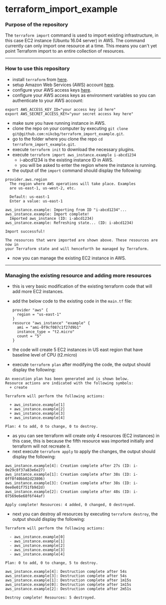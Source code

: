 # terraform_import_example

### Purpose of the repository

The `terraform import` command is used to import existing infrastructure, in this case EC2 instance (Ubuntu 16.04 server) in AWS. The command currently can only import one resource at a time. This means you can't yet point Terraform import to an entire collection of resources.

---------------------------------------------------------------------------------------------------------------------

### How to use this repository

- install `terraform` from [here](https://www.terraform.io/downloads.html).
- setup Amazon Web Services (AWS) account [here](https://aws.amazon.com/).
- configure your AWS access keys [here](https://docs.aws.amazon.com/general/latest/gr/aws-sec-cred-types.html#access-keys-and-secret-access-keys).
- configure your AWS access keys as environment variables so you can authenticate to your AWS account:

```
export AWS_ACCESS_KEY_ID="your access key id here"
export AWS_SECRET_ACCESS_KEY="your secret access key here"
```
- make sure you have running instance in AWS. 
- clone the repo on your computer by executing `git clone git@github.com:nikcbg/terraform_import_example.git`.
- go to the folder where you clone the repo `cd terraform_import_example.git`.
- execute `terraform init` to download the necessary plugins.
- execute `terraform import aws_instance.example i-abcd1234`
  - i-abcd1234 is the existing instance ID in AWS.
  - you will be asked to enter the region where the instance is running.
- the output of the `import` command should display the following:

```
provider.aws.region
  The region where AWS operations will take place. Examples
  are us-east-1, us-west-2, etc.

  Default: us-east-1
  Enter a value: us-east-1

aws_instance.example: Importing from ID "i-abcd1234"...
aws_instance.example: Import complete!
  Imported aws_instance (ID: i-abcd1234)
aws_instance.example: Refreshing state... (ID: i-abcd1234)

Import successful!

The resources that were imported are shown above. These resources are now in
your Terraform state and will henceforth be managed by Terraform.

```
- now you can manage the existing EC2 instance in AWS.

----------------------------------------------------------------------------------------------------------------------------

### Managing the existing resource and adding more resources

- this is very basic modification of the existing terraform code that will add more EC2 instances.
- add the below code to the existing code in the `main.tf` file:
  ```
  provider "aws" {
    region = "us-east-1"
  }
  resource "aws_instance" "example" {
    ami = "ami-0f9cf087c1f27d9b1"
    instance_type = "t2.micro"
    count = "5"
  }

  ```
  
- the code will create 5 EC2 instances in US east region that have baseline level of CPU (t2.micro)
- execute `terraform plan` after modifying the code, the output should display the following:

```
An execution plan has been generated and is shown below.
Resource actions are indicated with the following symbols:
  + create

Terraform will perform the following actions:

  + aws_instance.example[1]
  + aws_instance.example[2]
  + aws_instance.example[3]
  + aws_instance.example[4]

Plan: 4 to add, 0 to change, 0 to destroy.

```
- as you can see terraform will create only 4 resources (EC2 instances) in this case, this is because the fifth resource was imported initially and terraform will not recreate it.
- next execute `terraform apply` to apply the changes, the output should display the following:

```
aws_instance.example[4]: Creation complete after 27s (ID: i-0e29c8f37a83e6e27)
aws_instance.example[1]: Creation complete after 38s (ID: i-0ff0f40bb02d23806)
aws_instance.example[3]: Creation complete after 38s (ID: i-0ee0e01f751fb9d2d)
aws_instance.example[2]: Creation complete after 48s (ID: i-07569e6e68f6f44af)

Apply complete! Resources: 4 added, 0 changed, 0 destroyed.
```
- next you can destroy all resources by executing `terraform destroy`, the output should display the following:

```
Terraform will perform the following actions:

  - aws_instance.example[0]
  - aws_instance.example[1]
  - aws_instance.example[2]
  - aws_instance.example[3]
  - aws_instance.example[4]

Plan: 0 to add, 0 to change, 5 to destroy.

aws_instance.example[4]: Destruction complete after 54s
aws_instance.example[3]: Destruction complete after 54s
aws_instance.example[1]: Destruction complete after 1m15s
aws_instance.example[0]: Destruction complete after 1m15s
aws_instance.example[2]: Destruction complete after 2m51s

Destroy complete! Resources: 5 destroyed.
```

